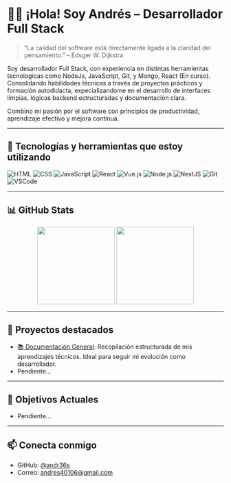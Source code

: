 # 👨‍💻 ¡Hola! Soy Andrés – Desarrollador Full Stack

> “La calidad del software está directamente ligada a la claridad del pensamiento.” – Edsger W. Dijkstra

Soy desarrollador Full Stack, con experiencia en distintas herramientas tecnologicas como NodeJs, JavaScript, Git, y Mongo, React (En curso). Consolidando habilidades técnicas a través de proyectos prácticos y formación autodidacta, expecializandome en el desarrollo de interfaces limpias, lógicas backend estructuradas y documentación clara.

Combino mi pasión por el software con principios de productividad, aprendizaje efectivo y mejora continua.

---

## 🚀 Tecnologías y herramientas que estoy utilizando

![HTML](https://img.shields.io/badge/HTML5-E34F26?style=flat-square&logo=html5&logoColor=white) 
![CSS](https://img.shields.io/badge/CSS3-1572B6?style=flat-square&logo=css3&logoColor=white) 
![JavaScript](https://img.shields.io/badge/JavaScript-F7DF1E?style=flat-square&logo=javascript&logoColor=black) 
![React](https://img.shields.io/badge/React-20232A?style=flat-square&logo=react&logoColor=61DAFB) 
![Vue.js](https://img.shields.io/badge/vuejs-%2335495e.svg?style=flat-square&logo=vuedotjs&logoColor=%234FC08D)
![Node.js](https://img.shields.io/badge/Node.js-339933?style=flat-square&logo=node.js&logoColor=white) 
![NestJS](https://img.shields.io/badge/NestJS-E0234E?style=flat-square&logo=nestjs&logoColor=white) 
![Git](https://img.shields.io/badge/Git-F05032?style=flat-square&logo=git&logoColor=white) 
![VSCode](https://img.shields.io/badge/VSCode-007ACC?style=flat-square&logo=visual-studio-code&logoColor=white)

---

## 📊 GitHub Stats

<div align="center">
  <img height="180em" src="https://github-readme-stats.vercel.app/api?username=andr36s&show_icons=true&theme=tokyonight&hide_border=true" />
  <img height="180em" src="https://github-readme-stats.vercel.app/api/top-langs/?username=andr36s&layout=compact&theme=tokyonight&hide_border=true" />
</div>

---

## 🧩 Proyectos destacados

- [📚 Documentación General](https://github.com/andr36s/documentacion-general): Recopilación estructurada de mis aprendizajes técnicos. Ideal para seguir mi evolución como desarrollador.
- Pendiente...

---

## 🎯 Objetivos Actuales

- Pendiente...

---

## 📫 Conecta conmigo

- GitHub: [@andr36s](https://github.com/andr36s)
- Correo: andres40106@gmail.com
